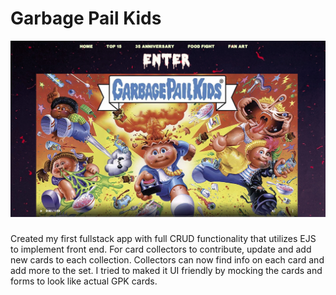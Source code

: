 # Garbage Pail Kids
![GPK HOMPAGE](public/css/images/gpk_home.jpg)
#####
Created my first fullstack app with full CRUD functionality that utilizes EJS to implement front end. For card collectors to contribute, update and add new cards to each collection. Collectors can now find info on each card and add more to the set. I tried to maked it UI friendly by mocking the cards and forms to look like actual GPK cards. 
